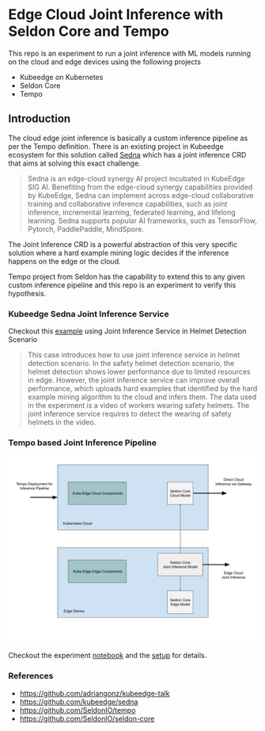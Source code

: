 # Edge Cloud Joint Inference with Seldon Core and Tempo

This repo is an experiment to run a joint inference with ML models running on the cloud and edge devices using the following projects

- Kubeedge on Kubernetes
- Seldon Core
- Tempo

## Introduction

The cloud edge joint inference is basically a custom inference pipeline as per the Tempo definition. There is an existing project in Kubeedge ecosystem for this solution called [Sedna](https://github.com/kubeedge/sedna) which has a joint inference CRD that aims at solving this exact challenge.

> Sedna is an edge-cloud synergy AI project incubated in KubeEdge SIG AI. Benefiting from the edge-cloud synergy capabilities provided by KubeEdge, Sedna can implement across edge-cloud collaborative training and collaborative inference capabilities, such as joint inference, incremental learning, federated learning, and lifelong learning. Sedna supports popular AI frameworks, such as TensorFlow, Pytorch, PaddlePaddle, MindSpore.

The Joint Inference CRD is a powerful abstraction of this very specific solution where a hard example mining logic decides if the inference happens on the edge or the cloud.

Tempo project from Seldon has the capability to extend this to any given custom inference pipeline and this repo is an experiment to verify this hypothesis.

### Kubeedge Sedna Joint Inference Service

Checkout this [example](https://github.com/kubeedge/sedna/tree/main/examples/joint_inference/helmet_detection_inference) using Joint Inference Service in Helmet Detection Scenario

> This case introduces how to use joint inference service in helmet detection scenario. In the safety helmet detection scenario, the helmet detection shows lower performance due to limited resources in edge. However, the joint inference service can improve overall performance, which uploads hard examples that identified by the hard example mining algorithm to the cloud and infers them. The data used in the experiment is a video of workers wearing safety helmets. The joint inference service requires to detect the wearing of safety helmets in the video.

### Tempo based Joint Inference Pipeline

![](./assets/pipeline.png)

Checkout the experiment [notebook](./README.ipynb) and the [setup](./setup/setup.md) for details.

### References

- https://github.com/adriangonz/kubeedge-talk
- https://github.com/kubeedge/sedna
- https://github.com/SeldonIO/tempo
- https://github.com/SeldonIO/seldon-core
